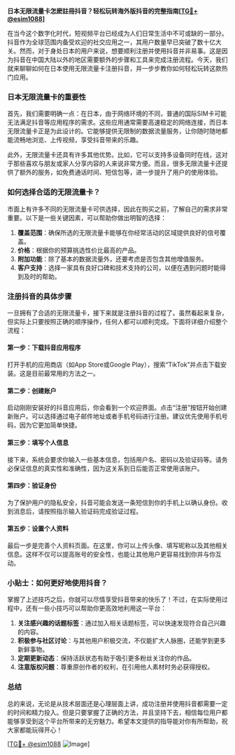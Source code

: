 **日本无限流量卡怎麽註冊抖音？轻松玩转海外版抖音的完整指南[[TG💪+ @esim1088](https://t.me/s/esim1088)]**

在当今这个数字化时代，短视频平台已经成为人们日常生活中不可或缺的一部分。抖音作为全球范围内备受欢迎的社交应用之一，其用户数量早已突破了数十亿大关。然而，对于身处日本的用户来说，想要顺利注册并使用抖音并非易事。这是因为抖音在中国大陆以外的地区需要额外的步骤和工具来完成注册流程。今天，我们就来聊聊如何在日本使用无限流量卡注册抖音，并一步步教你如何轻松玩转这款热门应用。

### 日本无限流量卡的重要性

首先，我们需要明确一点：在日本，由于网络环境的不同，普通的国际SIM卡可能无法满足抖音等应用程序的需求。这些应用通常需要高速稳定的网络连接，而日本无限流量卡正是为此设计的。它能够提供无限制的数据流量服务，让你随时随地都能流畅地浏览、上传视频，享受抖音带来的乐趣。

此外，无限流量卡还具有许多其他优势。比如，它可以支持多设备同时在线，这对于那些喜欢与朋友或家人分享内容的人来说非常方便。而且，很多无限流量卡还提供了额外的服务，如免费通话时间、短信包等，进一步提升了用户的使用体验。

### 如何选择合适的无限流量卡？

市面上有许多不同的无限流量卡可供选择，因此在购买之前，了解自己的需求非常重要。以下是一些关键因素，可以帮助你做出明智的选择：

1. **覆盖范围**：确保所选的无限流量卡能够在你经常活动的区域提供良好的信号覆盖。
2. **价格**：根据你的预算挑选性价比最高的产品。
3. **附加功能**：除了基本的数据流量外，还要考虑是否包含其他增值服务。
4. **客户支持**：选择一家具有良好口碑和技术支持的公司，以便在遇到问题时能得到及时的帮助。

### 注册抖音的具体步骤

一旦拥有了合适的无限流量卡，接下来就是注册抖音的过程了。虽然看起来复杂，但实际上只要按照正确的顺序操作，任何人都可以顺利完成。下面将详细介绍整个流程：

#### 第一步：下载抖音应用程序
打开手机的应用商店（如App Store或Google Play），搜索“TikTok”并点击下载安装。这是目前最常用的方法之一。

#### 第二步：创建账户
启动刚刚安装好的抖音应用后，你会看到一个欢迎界面。点击“注册”按钮开始创建新账户。可以选择通过电子邮件地址或者手机号码进行注册。建议优先使用手机号码，因为它更加简单快捷。

#### 第三步：填写个人信息
接下来，系统会要求你输入一些基本信息，包括用户名、密码以及验证码等。请务必保证信息的真实性和准确性，因为这关系到日后能否正常使用该账户。

#### 第四步：验证身份
为了保护用户的隐私安全，抖音可能会发送一条短信到你的手机上以确认身份。收到消息后，请按照指示输入验证码完成验证过程。

#### 第五步：设置个人资料
最后一步是完善个人资料页面。在这里，你可以上传头像、填写昵称以及其他相关信息。这样不仅可以提高账号的安全性，也能让其他用户更容易找到你并与你互动。

### 小贴士：如何更好地使用抖音？

掌握了上述技巧之后，你就可以尽情享受抖音带来的快乐了！不过，在实际使用过程中，还有一些小技巧可以帮助你更高效地利用这一平台：

1. **关注感兴趣的话题标签**：通过加入相关话题标签，可以快速发现符合自己兴趣的内容。
2. **积极参与社区讨论**：与其他用户积极交流，不仅能扩大人脉圈，还能学到更多新鲜事物。
3. **定期更新动态**：保持活跃状态有助于吸引更多粉丝关注你的作品。
4. **注意版权问题**：尊重原创作者的权利，在引用他人素材时务必获得授权。

### 总结

总的来说，无论是从技术层面还是心理层面上讲，成功注册并使用抖音都需要一定的时间和精力投入。但是只要掌握了正确的方法，并且坚持下去，相信每位用户都能够享受到这个平台所带来的无穷魅力。希望本文提供的指导能对你有所帮助，祝大家都能玩得开心！

[[TG💪+ @esim1088](https://t.me/s/esim1088) ![Image](https://i.postimg.cc/4NQfJmqS/Snipaste-2025-05-13-00-14-12.png)]